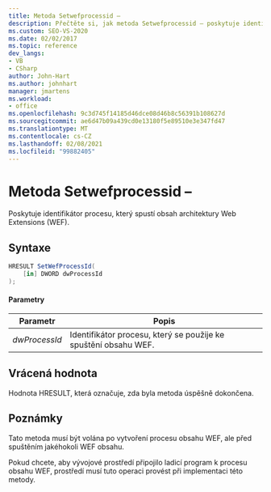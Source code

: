 ```yaml
---
title: Metoda Setwefprocessid –
description: Přečtěte si, jak metoda Setwefprocessid – poskytuje identifikátor procesu, který bude spouštět obsah rozhraní Web Extensions (WEF).
ms.custom: SEO-VS-2020
ms.date: 02/02/2017
ms.topic: reference
dev_langs:
- VB
- CSharp
author: John-Hart
ms.author: johnhart
manager: jmartens
ms.workload:
- office
ms.openlocfilehash: 9c3d745f14185d46dce08d46b8c56391b108627d
ms.sourcegitcommit: ae6d47b09a439cd0e13180f5e89510e3e347fd47
ms.translationtype: MT
ms.contentlocale: cs-CZ
ms.lasthandoff: 02/08/2021
ms.locfileid: "99882405"
---
```

# <a name="setwefprocessid-method"></a>Metoda Setwefprocessid –
  Poskytuje identifikátor procesu, který spustí obsah architektury Web Extensions (WEF).

## <a name="syntax"></a>Syntaxe

```csharp
HRESULT SetWefProcessId(
    [in] DWORD dwProcessId
);
```

#### <a name="parameters"></a>Parametry

|Parametr|Popis|
|---------------|-----------------|
|*dwProcessId*|Identifikátor procesu, který se použije ke spuštění obsahu WEF.|

## <a name="return-value"></a>Vrácená hodnota
 Hodnota HRESULT, která označuje, zda byla metoda úspěšně dokončena.

## <a name="remarks"></a>Poznámky
 Tato metoda musí být volána po vytvoření procesu obsahu WEF, ale před spuštěním jakéhokoli WEF obsahu.

 Pokud chcete, aby vývojové prostředí připojilo ladicí program k procesu obsahu WEF, prostředí musí tuto operaci provést při implementaci této metody.
